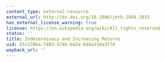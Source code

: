 ```yaml
---
content_type: external-resource
external_url: http://dx.doi.org/10.1006/jeth.1994.1031
has_external_license_warning: true
license: https://en.wikipedia.org/wiki/All_rights_reserved
status: ''
title: Indeterminacy and Increasing Returns
uid: b5c570ba-7403-474b-bd2a-6d4a310a3f7d
wayback_url: ''
---
```

